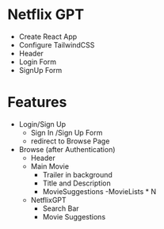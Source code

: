 # Netflix GPT

- Create React App
- Configure TailwindCSS
- Header
- Login Form
- SignUp Form


# Features
- Login/Sign Up
    - Sign In /Sign Up Form
    - redirect to Browse Page
- Browse (after Authentication)
    - Header
    - Main Movie
        - Trailer in background
        - Title and Description
        - MovieSuggestions
            -MovieLists * N
    - NetflixGPT
        - Search Bar
        - Movie Suggestions
